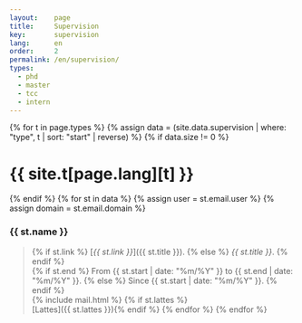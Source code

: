 ```yaml
---
layout:    page
title:     Supervision
key:       supervision
lang:      en
order:     2
permalink: /en/supervision/
types:
  - phd
  - master
  - tcc
  - intern
---
```


{% for t in page.types %}
  {% assign data = (site.data.supervision | where: "type", t | sort:
  "start" | reverse) %}
  {% if data.size != 0 %}
# {{ site.t[page.lang][t] }}
{% endif %}
{% for st in data %}
{% assign user = st.email.user %}
{% assign domain = st.email.domain %}
### {{ st.name }}
> {% if st.link %} [_{{ st.link }}_]({{ st.title }}).  {% else %} _{{ st.title }}_. {% endif %} <br>
> {% if st.end %} From {{ st.start | date: "%m/%Y" }} to {{ st.end | date: "%m/%Y" }}. {% else %} Since {{ st.start | date: "%m/%Y" }}. {% endif %} <br>
> {% include mail.html %} {% if st.lattes %}<br>[Lattes]({{ st.lattes }}){% endif %}
{% endfor %}
{% endfor %}

